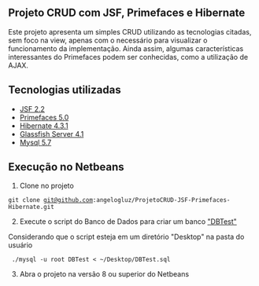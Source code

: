 ## Projeto CRUD com JSF, Primefaces e Hibernate
Este projeto apresenta um simples CRUD utilizando as tecnologias citadas, sem foco na view, apenas com o necessário para visualizar o funcionamento da implementação. Ainda assim, algumas características interessantes do Primefaces podem ser conhecidas, como a utilização de AJAX.

## Tecnologias utilizadas
- [JSF 2.2](https://javaserverfaces.java.net/docs/2.2/)
- [Primefaces 5.0](https://www.primefaces.org/docs/guide/primefaces_user_guide_5_0.pdf)
- [Hibernate 4.3.1](http://hibernate.org/orm/documentation/4.3/)
- [Glassfish Server 4.1](https://glassfish.java.net/docs/4.1/release-notes.pdf)
- [Mysql 5.7](https://dev.mysql.com/doc/refman/5.7/en/)

## Execução no Netbeans
1. Clone no projeto 

<code>git clone git@github.com:angelogluz/ProjetoCRUD-JSF-Primefaces-Hibernate.git</code>

2. Execute o script do Banco de Dados para criar um banco ["DBTest"](https://github.com/angelogluz/ProjetoCRUD-JSF-Primefaces-Hibernate/blob/master/DBTest.sql)

Considerando que o script esteja em um diretório "Desktop" na pasta do usuário

<code> ./mysql -u root DBTest < ~/Desktop/DBTest.sql </code>

3. Abra o projeto na versão 8 ou superior do Netbeans
 
